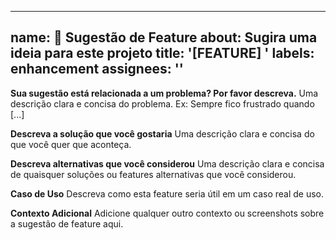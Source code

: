  ---
name: 🚀 Sugestão de Feature
about: Sugira uma ideia para este projeto
title: '[FEATURE] '
labels: enhancement
assignees: ''
---

**Sua sugestão está relacionada a um problema? Por favor descreva.**
Uma descrição clara e concisa do problema. Ex: Sempre fico frustrado quando [...]

**Descreva a solução que você gostaria**
Uma descrição clara e concisa do que você quer que aconteça.

**Descreva alternativas que você considerou**
Uma descrição clara e concisa de quaisquer soluções ou features alternativas que você considerou.

**Caso de Uso**
Descreva como esta feature seria útil em um caso real de uso.

**Contexto Adicional**
Adicione qualquer outro contexto ou screenshots sobre a sugestão de feature aqui.